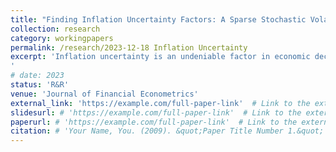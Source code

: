 ```yaml
---
title: "Finding Inflation Uncertainty Factors: A Sparse Stochastic Volatility Approach"
collection: research
category: workingpapers
permalink: /research/2023-12-18 Inflation Uncertainty
excerpt: 'Inflation uncertainty is an undeniable factor in economic decision-making. In this study, we investigate the factors that possess information on future inflation uncertainty among many observable macroeconomic variables and uncertainty indices. To do this, we estimate several inflation prediction models popular in the literature, allowing for stochastic volatility with predetermined variables. We apply the Dirac spike- and-slab prior to the volatility-explaining variables to detect relevant macroeconomic determinants of the inflation volatility process. Contrary to prior studies suggesting that the inflation level is essentially a unique factor explaining inflation uncertainty, our findings reveal that survey inflation expectations and the capacity utilization rate are significantly more relevant. These results remain robust to different models of inflation and horizons of future uncertainty.
'
# date: 2023
status: 'R&R'
venue: 'Journal of Financial Econometrics'
external_link: 'https://example.com/full-paper-link'  # Link to the external website
slidesurl: # 'https://example.com/full-paper-link'  # Link to the external website
paperurl: # 'https://example.com/full-paper-link'  # Link to the external website
citation: # 'Your Name, You. (2009). &quot;Paper Title Number 1.&quot; <i>Journal 1</i>. 1(1).'
---
```

